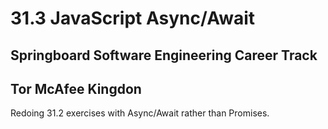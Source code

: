 # 31.3 JavaScript Async/Await
## Springboard Software Engineering Career Track
## Tor McAfee Kingdon

Redoing 31.2 exercises with Async/Await rather than Promises.